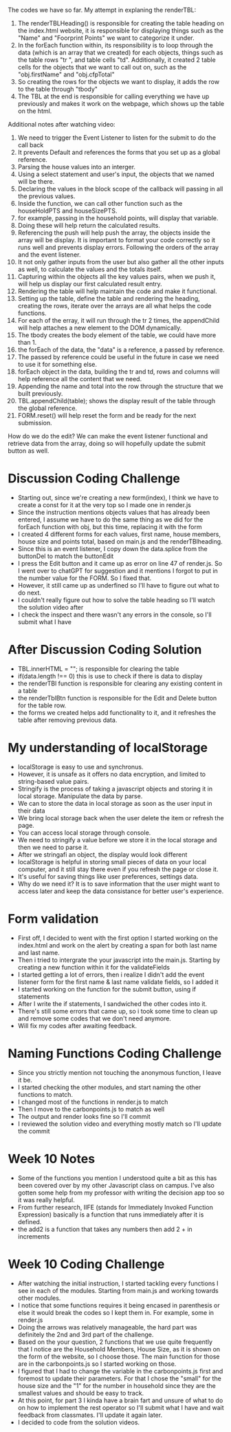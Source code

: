 The codes we have so far.
My attempt in explaning the  renderTBL:
1. The renderTBLHeading() is responsible for creating the table heading on the index.html website, it is responsible for displaying things such as the "Name" and "Foorprint Points" we want to categorize it under.
2. In the forEach function within, its responsibility is to loop through the data (which is an array that we created) for each objects, things such as the table rows "tr
", and table cells "td". Additionally, it created 2 table cells for the objects that we want to call out on, such as the "obj.firstName" and "obj.cfpTotal"
3. So creating the rows for the objects we want to display, it adds the row to the table through "tbody" 
4. The TBL at the end is responsible for calling everything we have up previously and makes it work on the webpage, which shows up the table on the html. 

Additional notes after watching video: 
1. We need to trigger the Event Listener to listen for the submit to do the call back
2. It prevents Default and references the forms that you set up as a global reference. 
3. Parsing the house values into an interger. 
4. Using a select statement and user's input, the objects that we named will be there. 
5. Declaring the values in the block scope of the callback will passing in all the previous values. 
6. Inside the function, we can call other function such as the houseHoldPTS and houseSizePTS. 
7. for example, passing in the household points, will display that variable.
8. Doing these will help return the calculated results. 
9. Referencing the push will help push the array, the objects inside the array will be display. It is important to format your code correctly so it runs well and prevents display errors. Following the orders of the array and the event listener. 
10. It not only gather inputs from the user but also gather all the other inputs as well, to calculate the values and the totals itself. 
11. Capturing within the objects all the key values pairs, when we push it, will help us display our first calculated result entry. 
12. Rendering the table will help maintain the code and make it functional. 
13. Setting up the table, define the table and rendering the heading, creating the rows, iterate over the arrays are all what helps the code functions. 
14. For each of the erray, it will run through the tr 2 times, the appendChild will help attaches a new element to the DOM dynamically. 
15. The tbody creates the body element of the table, we could have more than 1. 
16. the forEach of the data, the "data" is a reference, a passed by reference. 
17. The passed by reference could be useful in the future in case we need to use it for something else. 
18. forEach object in the data, building the tr and td, rows and columns will help reference all the content that we need. 
19. Appending the name and total into the row through the structure that we built previously. 
20. TBL.appendChild(table); shows the display result of the table through the global reference. 
21. FORM.reset() will help reset the form and be ready for the next submission. 

 How do we do the edit?
We can make the event listener functional and retrieve data from the array, doing so will hopefully update the submit button as well. 

# Discussion Coding Challenge
- Starting out, since we're creating a new form(index), I think we have to create a const for it at the very top so I made one in render.js
- Since the instruction mentions objects values that has already been entered, I assume we have to do the same thing as we did for the forEach function with obj, but this time, replacing it with the form
- I created 4 different forms for each values, first name, house members, house size and points total, based on main.js and the renderTBlheading. 
- Since this is an event listener, I copy down the data.splice from the buttonDel to match the buttonEdit
- I press the Edit button and it came up as error on line 47 of render.js. So I went over to chatGPT for suggestion and it mentions I forgot to put in the number value for the FORM. So I fixed that.
- However, it still came up as underfined so I'll have to figure out what to do next.
- I couldn't really figure out how to solve the table heading so I'll watch the solution video after
- I check the inspect and there wasn't any errors in the console, so I'll submit what I have 

# After Discussion Coding Solution
- TBL.innerHTML = ""; is responsible for clearing the table
- if(data.length !== 0) this is use to check if there is data to display
- the renderTBl function is responsible for clearing any existing content in a table
- the renderTblBtn function is responsible for the Edit and Delete button for the table row.
- the forms we created helps add functionality to it, and it refreshes the table after removing previous data. 

# My understanding of localStorage
- localStorage is easy to use and synchronus.
- However, it is unsafe as it offers no data encryption, and limited to string-based value pairs. 
- Stringify is the process of taking a javascript objects and storing it in local storage. Manipulate the data by parse. 
- We can to store the data in local storage as soon as the user input in their data
- We bring local storage back when the user delete the item or refresh the page. 
- You can access local storage through console.
- We need to stringify a value before we store it in the local storage and then we need to parse it. 
- After we stringafi an object, the display would look different
- localStorage is helpful in storing small pieces of data on your local computer, and it still stay there even if you refresh the page or close it.
- It's useful for saving things like user preferences, settings data.
- Why do we need it? It is to save information that the user might want to access later and keep the data consistance for better user's experience. 

# Form validation
- First off, I decided to went with the first option
I started working on the index.html and work on the alert by creating a span for both last name and last name.
- Then i tried to intergrate the your javascript into the main.js. Starting by creating a new function within it for the validateFields
- I started getting a lot of errors, then i realize I didn't add the event listener form for the first name & last name validate fields, so I added it
- I started working on the function for the submit button, using if statements
- After I write the if statements, I sandwiched the other codes into it. 
- There's still some errors that came up, so i took some time to clean up and remove some codes that we don't need anymore. 
- Will fix my codes after awaiting feedback.

# Naming Functions Coding Challenge
- Since you strictly mention not touching the anonymous function, I leave it be.
- I started checking the other modules, and start naming the other functions to match. 
- I changed most of the functions in render.js to match
- Then I move to the carbonpoints.js to match as well
- The output and render looks fine so I'll commit
- I reviewed the solution video and everything mostly match so I'll update the commit 

# Week 10 Notes
- Some of the functions you mention I understood quite a bit as this has been covered over by my other Javascript class on campus. I've also gotten some help from my professor with writing the decision app too so it was really helpful. 
- From further research, IIFE (stands for Immediately Invoked Function Expression) basically is a function that runs immediately after it is defined.
- the add2 is a function that takes any numbers then add 2 + in increments

# Week 10 Coding Challenge
- After watching the initial instruction, I started tackling every functions I see in each of the modules. Starting from main.js and working towards other modules. 
- I notice that some functions requires it being encased in parenthesis or else it would break the codes so I kept them in. For example, some in render.js
- Doing the arrows was relatively manageable, the hard part was definitely the 2nd and 3rd part of the challenge. 
- Based on the your question, 2 functions that we use quite frequently that I notice are the Household Members, House Size, as it is shown on the form of the website, so I choose those. The main function for those are in the carbonpoints.js so I started working on those. 
- I figured that I had to change the variable in the carbonpoints.js first and foremost to update their parameters. For that I chose the "small" for the house size and the "1" for the number in household since they are the smallest values and should be easy to track. 
- At this point, for part 3 I kinda have a brain fart and unsure of what to do on how to implement the rest operator so I'll submit what I have and wait feedback from classmates. I'll update it again later. 
- I decided to code from the solution videos. 

